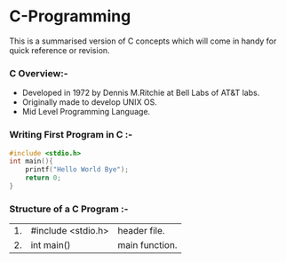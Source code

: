 # C-Programming
This is a summarised version of C concepts which will come in handy for quick reference or revision. 

### C Overview:- 
* Developed in 1972 by Dennis M.Ritchie at Bell Labs of AT&T labs.
* Originally made to develop UNIX OS.
* Mid Level Programming Language.

### Writing First Program in C :-

```c
#include <stdio.h>
int main(){
    printf("Hello World Bye");
    return 0;
}
```
### Structure of a C Program :-
<table>
    <tr>
        <td>1.</td>
        <td>#include &lt;stdio.h&gt;</td>
        <td>header file.</td>
    </tr>
    <tr>
        <td>2.</td>
        <td>int main()</td>
        <td>main function.</td>
    </tr>
</table>



